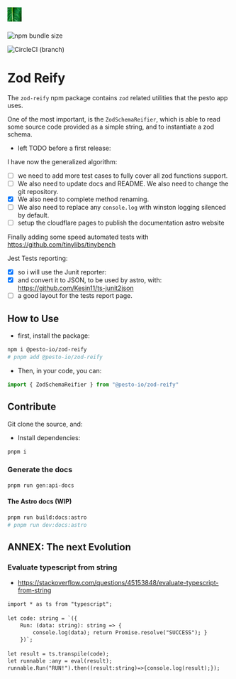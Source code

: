![Pesto](./documentation/images/pesto-icons/32x32.png)
--

![npm bundle size](https://img.shields.io/bundlephobia/min/%403forges%2Fzod-reify?style=for-the-badge&logoColor=%23dc34eb&label=bundle%20size&labelColor=%2334eb3d&color=%23dc34eb)

![CircleCI (branch)](https://img.shields.io/circleci/build/github/3forges/zod-reify/feature%252Finit-src%252Fn%252Fci?style=for-the-badge&labelColor=%2334ebd3&color=%23eb34eb)

# Zod Reify

The `zod-reify` npm package contains `zod` related utilities that the pesto app uses.

One of the most important, is the `ZodSchemaReifier`, which is able to read some source code provided as a simple string, and to instantiate a zod schema.

* left TODO before a first release:

I have now the generalized algorithm:

* [ ] we need to add more test cases to fully cover all zod functions support.
* [ ] We also need to update docs and README. We also need to change the git repository.
* [x] We also need to complete method renaming.
* [ ] We also need to replace any `console.log` with winston logging silenced by default.
* [ ] setup the cloudflare pages to publish the documentation astro website

Finally adding some speed automated tests with <https://github.com/tinylibs/tinybench>

Jest Tests reporting:

* [x] so i will use the Junit reporter:
* [x] and convert it to JSON, to be used by astro, with: <https://github.com/Kesin11/ts-junit2json>
* [ ] a good layout for the tests report page.

## How to Use

* first, install the package:

```bash
npm i @pesto-io/zod-reify
# pnpm add @pesto-io/zod-reify
```

* Then, in your code, you can:

```TypeScript
import { ZodSchemaReifier } from "@pesto-io/zod-reify"


```

## Contribute

Git clone the source, and:

* Install dependencies:

```bash
pnpm i
```

### Generate the docs

```bash
pnpm run gen:api-docs
```

#### The Astro docs (WIP)

```bash
pnpm run build:docs:astro
# pnpm run dev:docs:astro

```

## ANNEX: The next Evolution

### Evaluate typescript from string

* <https://stackoverflow.com/questions/45153848/evaluate-typescript-from-string>

```Ts
import * as ts from "typescript";

let code: string = `({
    Run: (data: string): string => {
        console.log(data); return Promise.resolve("SUCCESS"); }
    })`;

let result = ts.transpile(code);
let runnable :any = eval(result);
runnable.Run("RUN!").then((result:string)=>{console.log(result);});
```
